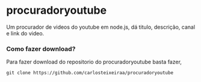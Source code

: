 # procuradoryoutube
Um procurador de videos do youtube em node.js, dá titulo, descrição, canal e link do video.

### Como fazer download?
Para fazer download do repositorio do procuradoryoutube basta fazer,

```
git clone https://github.com/carlosteixeiraa/procuradoryoutube
```

